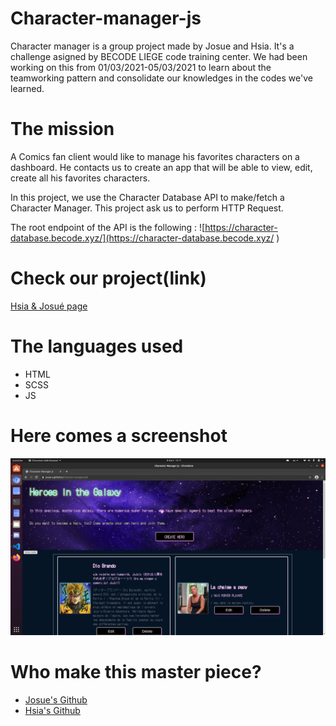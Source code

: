 # Character-manager-js

Character manager is a group project made by Josue and Hsia. It's a challenge asigned by BECODE LIEGE code training center. We had been working on this from 01/03/2021-05/03/2021 to learn about the teamworking pattern and consolidate our knowledges in the codes we've learned.

# The mission
A Comics fan client would like to manage his favorites characters on a dashboard. He contacts us to create an app that will be able to view, edit, create all his favorites characters.

In this project, we use the Character Database API to make/fetch a Character Manager. This project ask us to perform HTTP Request.

The root endpoint of the API is the following : ![https://character-database.becode.xyz/](https://character-database.becode.xyz/ )

# Check our project(link)
[Hsia & Josué page](https://yunhsiaho.github.io/character-manager-js/)

# The languages used
 * HTML
 * SCSS
 * JS
 
# Here comes a screenshot

![alt text](https://raw.githubusercontent.com/Josue-U/character-manager-js/hsia/img/screenshot.png "Cool")

# Who make this master piece?
* [Josue's Github](https://github.com/Josue-U)
* [Hsia's Github](https://github.com/yunhsiaho)





